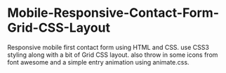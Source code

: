 # Mobile-Responsive-Contact-Form-Grid-CSS-Layout

Responsive mobile first contact form using HTML and CSS.
use CSS3 styling along with a bit of Grid CSS layout. 
also throw in some icons from font awesome and a simple entry animation using animate.css.

